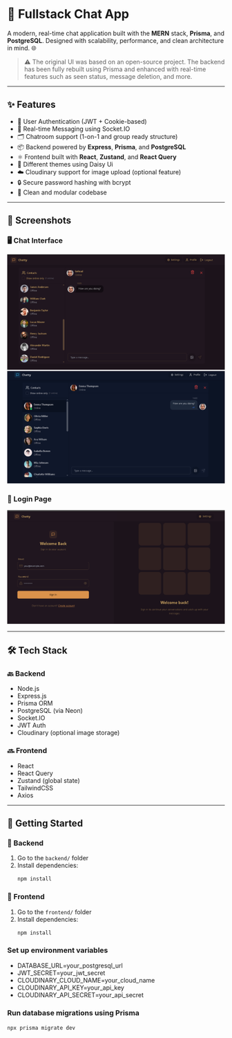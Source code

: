 # 💬 Fullstack Chat App

A modern, real-time chat application built with the **MERN** stack, **Prisma**, and **PostgreSQL**. Designed with scalability, performance, and clean architecture in mind. 🌐

> ⚠️ The original UI was based on an open-source project. The backend has been fully rebuilt using Prisma and enhanced with real-time features such as seen status, message deletion, and more.
---

## ✨ Features

- 🔐 User Authentication (JWT + Cookie-based)
- 💬 Real-time Messaging using Socket.IO
- 🗂️ Chatroom support (1-on-1 and group ready structure)
- 📦 Backend powered by **Express**, **Prisma**, and **PostgreSQL**
- ⚛️ Frontend built with **React**, **Zustand**, and **React Query**
- 🌈 Different themes using Daisy Ui
- ☁️ Cloudinary support for image upload (optional feature)
- 🔒 Secure password hashing with bcrypt
- 🧼 Clean and modular codebase

---

## 📸 Screenshots

### 🖥️ Chat Interface

![Chat UI](./frontend/assets/chat.png)
![Chat UI](./frontend/assets/chatpage.png)

### 🔐 Login Page

![Login](./frontend/assets/signin.png)



---

## 🛠️ Tech Stack

### 🔙 Backend

- Node.js
- Express.js
- Prisma ORM
- PostgreSQL (via Neon)
- Socket.IO
- JWT Auth
- Cloudinary (optional image storage)

### 🔜 Frontend

- React
- React Query
- Zustand (global state)
- TailwindCSS
- Axios

---

## 🚀 Getting Started

### 🧰 Backend

1. Go to the `backend/` folder
2. Install dependencies:
   ```bash
   npm install

  ### 🧰 Frontend

1. Go to the `frontend/` folder
2. Install dependencies:
   ```bash
   npm install

 ### Set up environment variables

 - DATABASE_URL=your_postgresql_url
 - JWT_SECRET=your_jwt_secret
 - CLOUDINARY_CLOUD_NAME=your_cloud_name
 - CLOUDINARY_API_KEY=your_api_key
 - CLOUDINARY_API_SECRET=your_api_secret

 ### Run database migrations using Prisma
    npx prisma migrate dev


    

